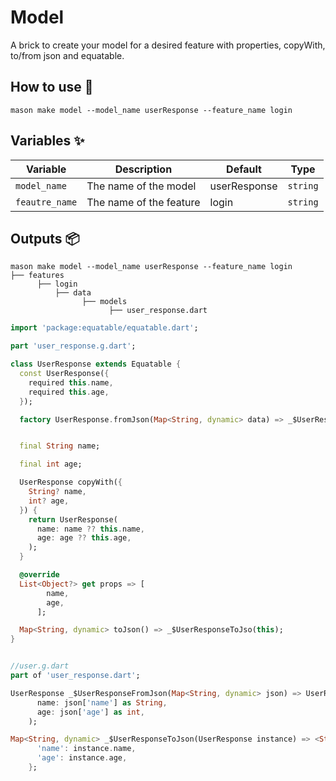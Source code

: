 # Model

A brick to create your model for a desired feature with properties, copyWith, to/from json and equatable.

## How to use 🚀

```
mason make model --model_name userResponse --feature_name login
```

## Variables ✨

| Variable         | Description                      | Default      | Type      |
| ---------------- | -------------------------------- | -----------  | --------- |
| `model_name`     | The name of the model            | userResponse | `string`  |
| `feautre_name`   | The name of the feature          | login        | `string`  |

## Outputs 📦

```
mason make model --model_name userResponse --feature_name login
├── features
      ├── login
          ├── data
                ├── models
                      ├── user_response.dart
```

```dart
import 'package:equatable/equatable.dart';

part 'user_response.g.dart';

class UserResponse extends Equatable {
  const UserResponse({ 
    required this.name,
    required this.age,
  });

  factory UserResponse.fromJson(Map<String, dynamic> data) => _$UserResponseFromJson(data);


  final String name;

  final int age;

  UserResponse copyWith({ 
    String? name,
    int? age,
  }) {
    return UserResponse(
      name: name ?? this.name,
      age: age ?? this.age,
    );
  }

  @override
  List<Object?> get props => [
        name,
        age,
      ];

  Map<String, dynamic> toJson() => _$UserResponseToJso(this);
}


//user.g.dart
part of 'user_response.dart';

UserResponse _$UserResponseFromJson(Map<String, dynamic> json) => UserResponse(
      name: json['name'] as String,
      age: json['age'] as int,
    );

Map<String, dynamic> _$UserResponseToJson(UserResponse instance) => <String, dynamic>{ 
      'name': instance.name,
      'age': instance.age,
    };

```
